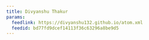 ```yaml
---
title: Divyanshu Thakur
params:
  feedlink: https://divyanshu132.github.io/atom.xml
  feedid: bd77fd9dcef14113f36c63296a8be9d5
---
```

